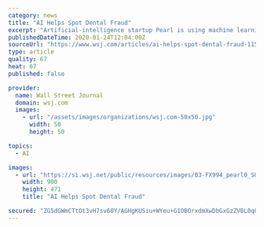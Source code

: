```yaml
---
category: news
title: "AI Helps Spot Dental Fraud"
excerpt: "Artificial-intelligence startup Pearl is using machine learning to analyze dental imagery, helping insurers pinpoint whether the same X-ray was used for more than one patient and whether a procedure was necessary."
publishedDateTime: 2020-01-24T12:04:00Z
sourceUrl: "https://www.wsj.com/articles/ai-helps-spot-dental-fraud-11579861801"
type: article
quality: 67
heat: 67
published: false

provider:
  name: Wall Street Journal
  domain: wsj.com
  images:
    - url: "/assets/images/organizations/wsj.com-50x50.jpg"
      width: 50
      height: 50

topics:
  - AI

images:
  - url: "https://si.wsj.net/public/resources/images/B3-FX994_pearl0_SOC_20200122165919.jpg"
    width: 900
    height: 471
    title: "AI Helps Spot Dental Fraud"

secured: "ZG5dGWmCTtOt3vH7sv60Y/AGHgKUSiu+WYeu+G1OBOrxdmXwDbGxGzZVBL0qQopX0t7E3aY1W84aaqOZw1IXZjodnLd8Sc2ql9MSn6Yvyq2s+KayIAepiuaymzTURmud4shIpKZMAASMHELT2LQo2tesacoitbTPkNZNohYl9kvZfpkAx2R4xKH/SVgZjq+NEzopvaBejd/oYYToCSZtkftoDCCfa+uk8BVM7x+oLagt3uIzE5F1GdKFg1HYZ+i1YpqVnpgXlBw2WwYqsFKQEdL73LQTa0xvGM4UdGP+KRu7/i7jpwL8y8vLbv0EDes/5qoIP4tBWQzIiPyj9/3ceeYQ/lkHmjszjSCTnmJzoAU6zL4j0gaTDEtTMEJXXvO5h8JEwZUxxlktU7JPl53zv9czhYK3UbBNTCERvui+Zkli5QGN93rVxFf6LFckZ2EQ/PWf/5NFer/neN1SRtdTDun/EtUKT8NvrGwliu21eh4=;aCFNXwHqDS4mwLXQmP+GHg=="
---
```


